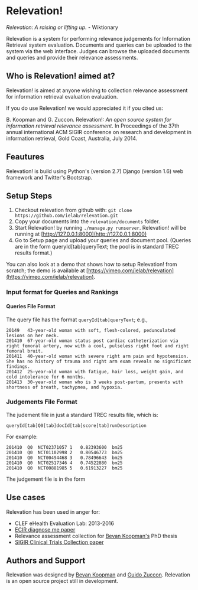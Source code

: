 # Relevation!


_Relevation: A raising or lifting up._ - Wiktionary


Relevation is a system for performing relevance judgements for Information Retrieval system evaluation. Documents and queries can be uploaded to the system via the web interface. Judges can browse the uploaded documents and queries and provide their relevance assessments.

## Who is Relevation! aimed at?

Relevation! is aimed at anyone wishing to collection relevance assessment for information retrieval evaluation evaluation.

If you do use Relevation! we would appreciated it if you cited us:

B. Koopman and G. Zuccon. Relevation!: *An open source system for information retrieval relevance assessment*. In Proceedings of the 37th annual international ACM SIGIR conference on research and development in information retrieval, Gold Coast, Australia, July 2014.

## Feautures

Relevation! is build using Python's (version 2.7) Django (version 1.6) web framework and Twitter's Bootstrap.

## Setup Steps

1. Checkout relevation from github with: `git clone https://github.com/ielab/relevation.git`
2. Copy your documents into the `relevation/documents` folder.
3. Start Relevation! by running `./manage.py runserver`. Relevation! will be running at [http://127.0.0.1:8000](http://127.0.0.1:8000)
4. Go to Setup page and upload your queries and document pool. (Queries are in the form queryId[tab]queryText; the pool is in standard TREC results format.)

You can also look at a demo that shows how to setup Relevation! from scratch; the demo is available at [https://vimeo.com/ielab/relevation](https://vimeo.com/ielab/relevation).

### Input format for Queries and Rankings

#### Queries File Format

The query file has the format `queryId[tab]queryText`; e.g.,

```
20149	43-year-old woman with soft, flesh-colored, pedunculated lesions on her neck.
201410	67-year-old woman status post cardiac catheterization via right femoral artery, now with a cool, pulseless right foot and right femoral bruit.
201411	40-year-old woman with severe right arm pain and hypotension. She has no history of trauma and right arm exam reveals no significant findings.
201412	25-year-old woman with fatigue, hair loss, weight gain, and cold intolerance for 6 months.
201413	30-year-old woman who is 3 weeks post-partum, presents with shortness of breath, tachypnea, and hypoxia.
```

### Judgements File Format

The judement file in just a standard TREC results file, which is:

`queryId[tab]Q0[tab]docId[tab]score[tab]runDescription`

For example:

```
201410	Q0	NCT02371057	1	0.82393600	bm25
201410	Q0	NCT01102998	2	0.80546773	bm25
201410	Q0	NCT00494468	3	0.78496643	bm25
201410	Q0	NCT02517346	4	0.74522880	bm25
201410	Q0	NCT00881985	5	0.61913227	bm25
```

The judgement file is in the form

## Use cases

Relevation has been used in anger for:

* CLEF eHealth Evaluation Lab: 2013-2016
* [ECIR diagnose me paper](http://zuccon.net/diagnose-this.html)
* Relevance assessment collection for [Bevan Koopman's](http://koopman.id.au) PhD thesis
* [SIGIR Clinical Trials Collection paper](http://dl.acm.org/citation.cfm?id=2914672)

## Authors and Support

Relevation was designed by [Bevan Koopman](http://koopman.id.au) and [Guido Zuccon](http://zuccon.net). Relevation is an open source project still in development.
